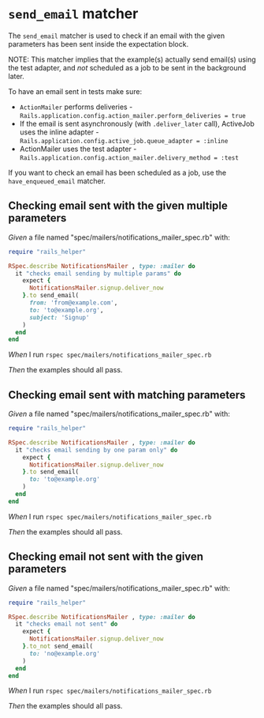 # `send_email` matcher

The `send_email` matcher is used to check if an email with the given parameters has been sent inside the expectation block.

  NOTE: This matcher implies that the example(s) actually send email(s) using the test adapter, and *not* scheduled as a job to be sent in the background later.

  To have an email sent in tests make sure:
  - `ActionMailer` performs deliveries - `Rails.application.config.action_mailer.perform_deliveries = true`
  - If the email is sent asynchronously (with `.deliver_later` call), ActiveJob uses the inline adapter - `Rails.application.config.active_job.queue_adapter = :inline`
  - ActionMailer uses the test adapter - `Rails.application.config.action_mailer.delivery_method = :test`

  If you want to check an email has been scheduled as a job, use the `have_enqueued_email` matcher.

## Checking email sent with the given multiple parameters

_Given_ a file named "spec/mailers/notifications_mailer_spec.rb" with:

```ruby
require "rails_helper"

RSpec.describe NotificationsMailer , type: :mailer do
  it "checks email sending by multiple params" do
    expect {
      NotificationsMailer.signup.deliver_now
    }.to send_email(
      from: 'from@example.com',
      to: 'to@example.org',
      subject: 'Signup'
    )
  end
end
```

_When_ I run `rspec spec/mailers/notifications_mailer_spec.rb`

_Then_ the examples should all pass.

## Checking email sent with matching parameters

_Given_ a file named "spec/mailers/notifications_mailer_spec.rb" with:

```ruby
require "rails_helper"

RSpec.describe NotificationsMailer , type: :mailer do
  it "checks email sending by one param only" do
    expect {
      NotificationsMailer.signup.deliver_now
    }.to send_email(
      to: 'to@example.org'
    )
  end
end
```

_When_ I run `rspec spec/mailers/notifications_mailer_spec.rb`

_Then_ the examples should all pass.

## Checking email not sent with the given parameters

_Given_ a file named "spec/mailers/notifications_mailer_spec.rb" with:

```ruby
require "rails_helper"

RSpec.describe NotificationsMailer , type: :mailer do
  it "checks email not sent" do
    expect {
      NotificationsMailer.signup.deliver_now
    }.to_not send_email(
      to: 'no@example.org'
    )
  end
end
```

_When_ I run `rspec spec/mailers/notifications_mailer_spec.rb`

_Then_ the examples should all pass.
